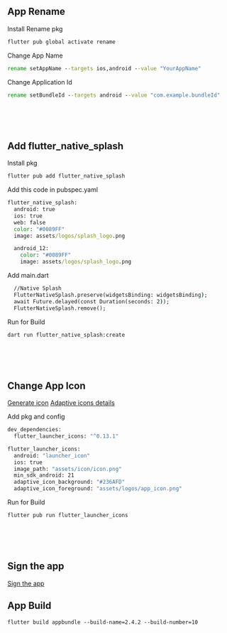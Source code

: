 ## App Rename
Install Rename pkg
```cmd
flutter pub global activate rename
```

Change App Name
```cmd
rename setAppName --targets ios,android --value "YourAppName"
```

Change Application Id
```cmd
rename setBundleId --targets android --value "com.example.bundleId"
```
</br></br></br>

## Add flutter_native_splash
Install pkg
```cmd
flutter pub add flutter_native_splash
```

Add this code in pubspec.yaml
```cmd
flutter_native_splash:
  android: true
  ios: true
  web: false
  color: "#0089FF"
  image: assets/logos/splash_logo.png

  android_12:
    color: "#0089FF"
    image: assets/logos/splash_logo.png
```

Add main.dart
```cmd
  //Native Splash
  FlutterNativeSplash.preserve(widgetsBinding: widgetsBinding);
  await Future.delayed(const Duration(seconds: 2));
  FlutterNativeSplash.remove();

```

Run for Build
```cmd
dart run flutter_native_splash:create
```



</br></br></br>

## Change App Icon
[Generate icon](https://icon.kitchen/) [Adaptive icons details](https://developer.android.com/develop/ui/views/launch/icon_design_adaptive)

Add pkg and config
```cmd
dev_dependencies:
  flutter_launcher_icons: "^0.13.1"

flutter_launcher_icons:
  android: "launcher_icon"
  ios: true
  image_path: "assets/icon/icon.png"
  min_sdk_android: 21
  adaptive_icon_background: "#236AFD"
  adaptive_icon_foreground: "assets/logos/app_icon.png" 
```

Run for Build
```cmd
flutter pub run flutter_launcher_icons
```

</br></br></br>

## Sign the app
[Sign the app](https://docs.flutter.dev/deployment/android)


## App Build
```
flutter build appbundle --build-name=2.4.2 --build-number=10
```
